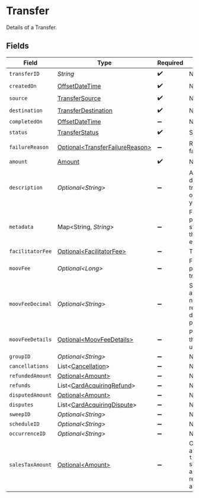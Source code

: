 # Transfer

Details of a Transfer.


## Fields

| Field                                                                                                                            | Type                                                                                                                             | Required                                                                                                                         | Description                                                                                                                      | Example                                                                                                                          |
| -------------------------------------------------------------------------------------------------------------------------------- | -------------------------------------------------------------------------------------------------------------------------------- | -------------------------------------------------------------------------------------------------------------------------------- | -------------------------------------------------------------------------------------------------------------------------------- | -------------------------------------------------------------------------------------------------------------------------------- |
| `transferID`                                                                                                                     | *String*                                                                                                                         | :heavy_check_mark:                                                                                                               | N/A                                                                                                                              |                                                                                                                                  |
| `createdOn`                                                                                                                      | [OffsetDateTime](https://docs.oracle.com/javase/8/docs/api/java/time/OffsetDateTime.html)                                        | :heavy_check_mark:                                                                                                               | N/A                                                                                                                              |                                                                                                                                  |
| `source`                                                                                                                         | [TransferSource](../../models/components/TransferSource.md)                                                                      | :heavy_check_mark:                                                                                                               | N/A                                                                                                                              |                                                                                                                                  |
| `destination`                                                                                                                    | [TransferDestination](../../models/components/TransferDestination.md)                                                            | :heavy_check_mark:                                                                                                               | N/A                                                                                                                              |                                                                                                                                  |
| `completedOn`                                                                                                                    | [OffsetDateTime](https://docs.oracle.com/javase/8/docs/api/java/time/OffsetDateTime.html)                                        | :heavy_minus_sign:                                                                                                               | N/A                                                                                                                              |                                                                                                                                  |
| `status`                                                                                                                         | [TransferStatus](../../models/components/TransferStatus.md)                                                                      | :heavy_check_mark:                                                                                                               | Status of a transfer.                                                                                                            |                                                                                                                                  |
| `failureReason`                                                                                                                  | [Optional\<TransferFailureReason>](../../models/components/TransferFailureReason.md)                                             | :heavy_minus_sign:                                                                                                               | Reason for a transfer's failure.                                                                                                 |                                                                                                                                  |
| `amount`                                                                                                                         | [Amount](../../models/components/Amount.md)                                                                                      | :heavy_check_mark:                                                                                                               | N/A                                                                                                                              |                                                                                                                                  |
| `description`                                                                                                                    | *Optional\<String>*                                                                                                              | :heavy_minus_sign:                                                                                                               | An optional description of the transfer that is used on receipts and for your own internal use.                                  | Pay Instructor for May 15 Class                                                                                                  |
| `metadata`                                                                                                                       | Map\<String, *String*>                                                                                                           | :heavy_minus_sign:                                                                                                               | Free-form key-value pair list. Useful for storing information that is not captured elsewhere.                                    | {<br/>"optional": "metadata"<br/>}                                                                                               |
| `facilitatorFee`                                                                                                                 | [Optional\<FacilitatorFee>](../../models/components/FacilitatorFee.md)                                                           | :heavy_minus_sign:                                                                                                               | Total or markup fee.                                                                                                             |                                                                                                                                  |
| `moovFee`                                                                                                                        | *Optional\<Long>*                                                                                                                | :heavy_minus_sign:                                                                                                               | Fees charged to your platform account for transfers.                                                                             |                                                                                                                                  |
| `moovFeeDecimal`                                                                                                                 | *Optional\<String>*                                                                                                              | :heavy_minus_sign:                                                                                                               | Same as `moovFee`, but a decimal-formatted numerical string that represents up to 9 decimal place precision.                     |                                                                                                                                  |
| `moovFeeDetails`                                                                                                                 | [Optional\<MoovFeeDetails>](../../models/components/MoovFeeDetails.md)                                                           | :heavy_minus_sign:                                                                                                               | Processing and pass-through costs that add up to the moovFee.                                                                    |                                                                                                                                  |
| `groupID`                                                                                                                        | *Optional\<String>*                                                                                                              | :heavy_minus_sign:                                                                                                               | N/A                                                                                                                              |                                                                                                                                  |
| `cancellations`                                                                                                                  | List\<[Cancellation](../../models/components/Cancellation.md)>                                                                   | :heavy_minus_sign:                                                                                                               | N/A                                                                                                                              |                                                                                                                                  |
| `refundedAmount`                                                                                                                 | [Optional\<Amount>](../../models/components/Amount.md)                                                                           | :heavy_minus_sign:                                                                                                               | N/A                                                                                                                              |                                                                                                                                  |
| `refunds`                                                                                                                        | List\<[CardAcquiringRefund](../../models/components/CardAcquiringRefund.md)>                                                     | :heavy_minus_sign:                                                                                                               | N/A                                                                                                                              |                                                                                                                                  |
| `disputedAmount`                                                                                                                 | [Optional\<Amount>](../../models/components/Amount.md)                                                                           | :heavy_minus_sign:                                                                                                               | N/A                                                                                                                              |                                                                                                                                  |
| `disputes`                                                                                                                       | List\<[CardAcquiringDispute](../../models/components/CardAcquiringDispute.md)>                                                   | :heavy_minus_sign:                                                                                                               | N/A                                                                                                                              |                                                                                                                                  |
| `sweepID`                                                                                                                        | *Optional\<String>*                                                                                                              | :heavy_minus_sign:                                                                                                               | N/A                                                                                                                              |                                                                                                                                  |
| `scheduleID`                                                                                                                     | *Optional\<String>*                                                                                                              | :heavy_minus_sign:                                                                                                               | N/A                                                                                                                              |                                                                                                                                  |
| `occurrenceID`                                                                                                                   | *Optional\<String>*                                                                                                              | :heavy_minus_sign:                                                                                                               | N/A                                                                                                                              |                                                                                                                                  |
| `salesTaxAmount`                                                                                                                 | [Optional\<Amount>](../../models/components/Amount.md)                                                                           | :heavy_minus_sign:                                                                                                               | Optional sales tax amount. `transfer.amount.value` should be inclusive of any sales tax and represents the total amount charged. |                                                                                                                                  |